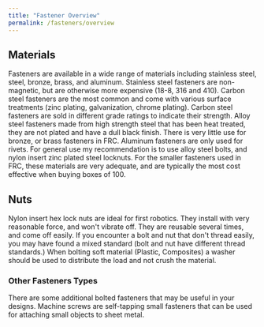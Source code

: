 ```yaml
---
title: "Fastener Overview"
permalink: /fasteners/overview
---
```


## Materials
Fasteners are available in a wide range of materials including stainless steel, steel, bronze, brass, and aluminum. Stainless steel fasteners are non-magnetic, but are otherwise more expensive (18-8, 316 and 410). Carbon steel fasteners are the most common and come with various surface treatments (zinc plating, galvanization, chrome plating). Carbon steel fasteners are sold in different grade ratings to indicate their strength. Alloy steel fasteners made from high strength steel that has been heat treated, they are not plated and have a dull black finish. There is very little use for bronze, or brass fasteners in FRC. Aluminum fasteners are only used for rivets.
For general use my recommendation is to use alloy steel bolts, and nylon insert zinc plated steel locknuts. For the smaller fasteners used in FRC, these materials are very adequate, and are typically the most cost effective when buying boxes of 100.

## Nuts
Nylon insert hex lock nuts are ideal for first robotics. They install with very reasonable force, and won't vibrate off. They are reusable several times, and come off easily. If you encounter a bolt and nut that don't thread easily, you may have found a mixed standard (bolt and nut have different thread standards.)
When bolting soft material (Plastic, Composites) a washer should be used to distribute the load and not crush the material.

### Other Fasteners Types

There are some additional bolted fasteners that may be useful in your designs.
Machine screws are self-tapping small fasteners that can be used for attaching small objects to sheet metal.
